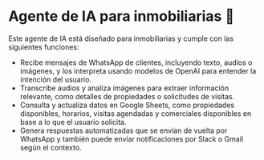 # Agente de IA para inmobiliarias 🤖

Este agente de IA está diseñado para inmobiliarias y cumple con las siguientes funciones:
- Recibe mensajes de WhatsApp de clientes, incluyendo texto, audios o imágenes, y los interpreta usando modelos de OpenAI para entender la intención del usuario.
- Transcribe audios y analiza imágenes para extraer información relevante, como detalles de propiedades o solicitudes de visitas.
- Consulta y actualiza datos en Google Sheets, como propiedades disponibles, horarios, visitas agendadas y comerciales disponibles en base a lo que el usuario solicita.
- Genera respuestas automatizadas que se envían de vuelta por WhatsApp y también puede enviar notificaciones por Slack o Gmail según el contexto.
